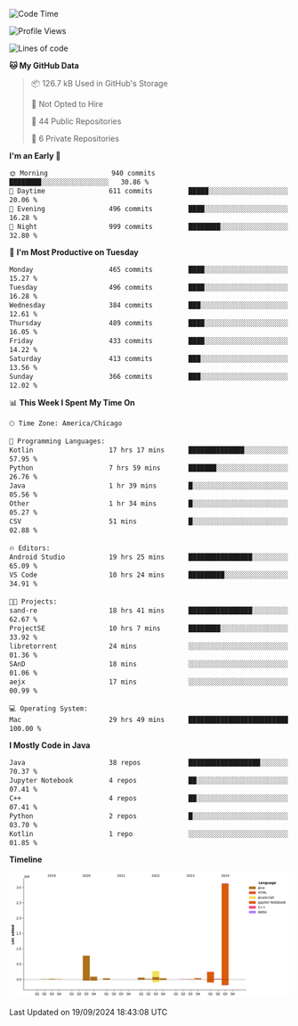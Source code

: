 <!--START_SECTION:waka-->
![Code Time](http://img.shields.io/badge/Code%20Time-635%20hrs%2025%20mins-blue)

![Profile Views](http://img.shields.io/badge/Profile%20Views-8-blue)

![Lines of code](https://img.shields.io/badge/From%20Hello%20World%20I%27ve%20Written-4.8%20million%20lines%20of%20code-blue)

**🐱 My GitHub Data** 

> 📦 126.7 kB Used in GitHub's Storage 
 > 
> 🚫 Not Opted to Hire
 > 
> 📜 44 Public Repositories 
 > 
> 🔑 6 Private Repositories 
 > 
**I'm an Early 🐤** 

```text
🌞 Morning                940 commits         ████████░░░░░░░░░░░░░░░░░   30.86 % 
🌆 Daytime                611 commits         █████░░░░░░░░░░░░░░░░░░░░   20.06 % 
🌃 Evening                496 commits         ████░░░░░░░░░░░░░░░░░░░░░   16.28 % 
🌙 Night                  999 commits         ████████░░░░░░░░░░░░░░░░░   32.80 % 
```
📅 **I'm Most Productive on Tuesday** 

```text
Monday                   465 commits         ████░░░░░░░░░░░░░░░░░░░░░   15.27 % 
Tuesday                  496 commits         ████░░░░░░░░░░░░░░░░░░░░░   16.28 % 
Wednesday                384 commits         ███░░░░░░░░░░░░░░░░░░░░░░   12.61 % 
Thursday                 489 commits         ████░░░░░░░░░░░░░░░░░░░░░   16.05 % 
Friday                   433 commits         ████░░░░░░░░░░░░░░░░░░░░░   14.22 % 
Saturday                 413 commits         ███░░░░░░░░░░░░░░░░░░░░░░   13.56 % 
Sunday                   366 commits         ███░░░░░░░░░░░░░░░░░░░░░░   12.02 % 
```


📊 **This Week I Spent My Time On** 

```text
🕑︎ Time Zone: America/Chicago

💬 Programming Languages: 
Kotlin                   17 hrs 17 mins      ██████████████░░░░░░░░░░░   57.95 % 
Python                   7 hrs 59 mins       ███████░░░░░░░░░░░░░░░░░░   26.76 % 
Java                     1 hr 39 mins        █░░░░░░░░░░░░░░░░░░░░░░░░   05.56 % 
Other                    1 hr 34 mins        █░░░░░░░░░░░░░░░░░░░░░░░░   05.27 % 
CSV                      51 mins             █░░░░░░░░░░░░░░░░░░░░░░░░   02.88 % 

🔥 Editors: 
Android Studio           19 hrs 25 mins      ████████████████░░░░░░░░░   65.09 % 
VS Code                  10 hrs 24 mins      █████████░░░░░░░░░░░░░░░░   34.91 % 

🐱‍💻 Projects: 
sand-re                  18 hrs 41 mins      ████████████████░░░░░░░░░   62.67 % 
ProjectSE                10 hrs 7 mins       ████████░░░░░░░░░░░░░░░░░   33.92 % 
libretorrent             24 mins             ░░░░░░░░░░░░░░░░░░░░░░░░░   01.36 % 
SAnD                     18 mins             ░░░░░░░░░░░░░░░░░░░░░░░░░   01.06 % 
aejx                     17 mins             ░░░░░░░░░░░░░░░░░░░░░░░░░   00.99 % 

💻 Operating System: 
Mac                      29 hrs 49 mins      █████████████████████████   100.00 % 
```

**I Mostly Code in Java** 

```text
Java                     38 repos            ██████████████████░░░░░░░   70.37 % 
Jupyter Notebook         4 repos             ██░░░░░░░░░░░░░░░░░░░░░░░   07.41 % 
C++                      4 repos             ██░░░░░░░░░░░░░░░░░░░░░░░   07.41 % 
Python                   2 repos             █░░░░░░░░░░░░░░░░░░░░░░░░   03.70 % 
Kotlin                   1 repo              ░░░░░░░░░░░░░░░░░░░░░░░░░   01.85 % 
```



**Timeline**

![Lines of Code chart](https://raw.githubusercontent.com/phanijsp/phanijsp/main/assets/bar_graph.png)


 Last Updated on 19/09/2024 18:43:08 UTC
<!--END_SECTION:waka-->
